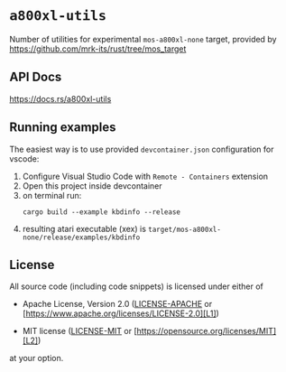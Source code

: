 # `a800xl-utils`

Number of utilities for experimental `mos-a800xl-none` target, provided by https://github.com/mrk-its/rust/tree/mos_target

## API Docs
https://docs.rs/a800xl-utils

## Running examples

The easiest way is to use provided `devcontainer.json` configuration for vscode:

1. Configure Visual Studio Code with `Remote - Containers` extension
2. Open this project inside devcontainer
3. on terminal run:
    ```
    cargo build --example kbdinfo --release
    ```
4. resulting atari executable (xex) is `target/mos-a800xl-none/release/examples/kbdinfo`

## License

All source code (including code snippets) is licensed under either of

- Apache License, Version 2.0 ([LICENSE-APACHE](LICENSE-APACHE) or
  [https://www.apache.org/licenses/LICENSE-2.0][L1])

- MIT license ([LICENSE-MIT](LICENSE-MIT) or
  [https://opensource.org/licenses/MIT][L2])

[L1]: https://www.apache.org/licenses/LICENSE-2.0
[L2]: https://opensource.org/licenses/MIT

at your option.
